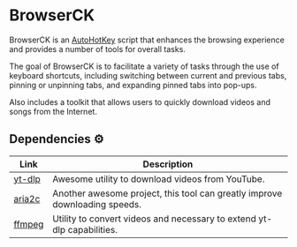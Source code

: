 # BrowserCK

BrowserCK is an [AutoHotKey](https://www.autohotkey.com/) script that enhances the browsing experience and provides a number of tools for overall tasks.

The goal of BrowserCK is to facilitate a variety of tasks through the use of keyboard shortcuts, including switching between current and previous tabs, pinning or unpinning tabs, and expanding pinned tabs into pop-ups.

Also includes a toolkit that allows users to quickly download videos and songs from the Internet.

## Dependencies ⚙

| Link                                       | Description  |
|--------------------------------------------|-----------------------------------------------------------------------------|
| [yt-dlp](https://github.com/yt-dlp/yt-dlp) | Awesome utility to download videos from YouTube.                            |
| [aria2c](https://github.com/aria2/aria2)   | Another awesome project, this tool can greatly improve downloading speeds.  |
| [ffmpeg](https://github.com/FFmpeg/FFmpeg) | Utility to convert videos and necessary to extend yt-dlp capabilities.      |
